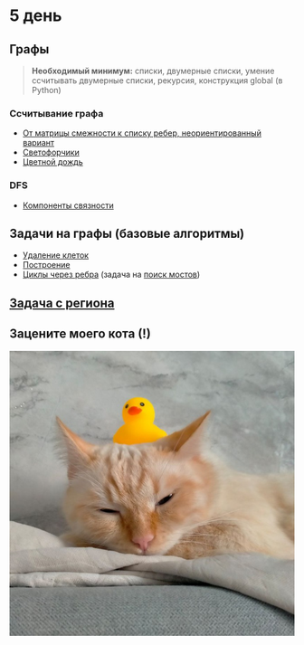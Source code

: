 # 5 день

## Графы

> **Необходимый минимум:** списки, двумерные списки, умение ссчитывать двумерные списки, рекурсия, конструкция global (в Python)

### Ссчитывание графа
 - [От матрицы смежности к списку ребер, неориентированный вариант](https://informatics.msk.ru/mod/statements/view.php?chapterid=464#1)
 - [Светофорчики](https://informatics.msk.ru/mod/statements/view.php?chapterid=175#1)
 - [Цветной дождь](https://informatics.msk.ru/mod/statements/view.php?chapterid=176#1)
  
### DFS
 - [Компоненты связности](https://informatics.msk.ru/mod/statements/view.php?chapterid=111540#1)

## Задачи на графы (базовые алгоритмы)
 - [Удаление клеток](https://informatics.msk.ru/mod/statements/view.php?chapterid=652#1)
 - [Построение](https://informatics.msk.ru/mod/statements/view.php?chapterid=166#1)
 - [Циклы через ребра](https://informatics.msk.ru/mod/statements/view.php?chapterid=112824#1) (задача на [поиск мостов](http://www.e-maxx-ru.1gb.ru/algo/bridge_searching))

## [Задача с региона](https://informatics.msk.ru/mod/statements/view.php?chapterid=114540#1)

## Зацените моего кота (!)

![alt text](image-1.png)